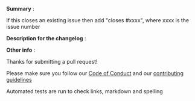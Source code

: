 **Summary** :  
<!--
Provide a summary for the reviewers of this pull request, stating the section will help
Please provide enough information so that others can review your pull request
-->
If this closes an existing issue then add "closes #xxxx", where xxxx is the issue number

**Description for the changelog** :  
<!--
A short (one line) summary that describes the changes in this pull request
for inclusion in the change log
-->

**Other info** :  
<!-- Add here any other information that may be of help to the reviewer -->

Thanks for submitting a pull request!

Please make sure you follow our [Code of Conduct](../code_of_conduct.md)
and our [contributing guidelines](../contributing.md)

Automated tests are run to check links, markdown and spelling
